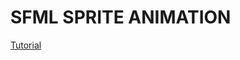 # SFML SPRITE ANIMATION 

[Tutorial](https://cattatonicat.blogspot.com/2021/05/cats-guide-to-c-sfml-sprite-animation.html)
